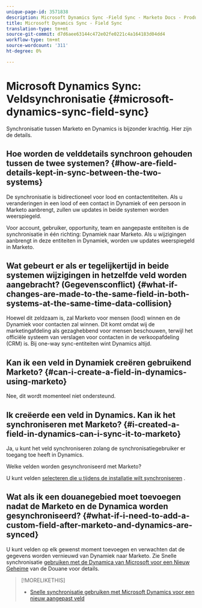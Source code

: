 ```yaml
---
unique-page-id: 3571838
description: Microsoft Dynamics Sync -Field Sync - Marketo Docs - Productdocumentatie
title: Microsoft Dynamics Sync - Field Sync
translation-type: tm+mt
source-git-commit: d7d6aee63144c472e02fe0221c4a164183d04dd4
workflow-type: tm+mt
source-wordcount: '311'
ht-degree: 0%

---
```



# Microsoft Dynamics Sync: Veldsynchronisatie {#microsoft-dynamics-sync-field-sync}

Synchronisatie tussen Marketo en Dynamics is bijzonder krachtig. Hier zijn de details.

## Hoe worden de velddetails synchroon gehouden tussen de twee systemen? {#how-are-field-details-kept-in-sync-between-the-two-systems}

De synchronisatie is bidirectioneel voor lood en contactentiteiten. Als u veranderingen in een lood of een contact in Dynamiek of een persoon in Marketo aanbrengt, zullen uw updates in beide systemen worden weerspiegeld.

Voor account, gebruiker, opportunity, team en aangepaste entiteiten is de synchronisatie in één richting: Dynamiek naar Marketo. Als u wijzigingen aanbrengt in deze entiteiten in Dynamiek, worden uw updates weerspiegeld in Marketo.

## Wat gebeurt er als er tegelijkertijd in beide systemen wijzigingen in hetzelfde veld worden aangebracht? (Gegevensconflict) {#what-if-changes-are-made-to-the-same-field-in-both-systems-at-the-same-time-data-collision}

Hoewel dit zeldzaam is, zal Marketo voor mensen (lood) winnen en de Dynamiek voor contacten zal winnen. Dit komt omdat wij de marketingafdeling als gezaghebbend voor mensen beschouwen, terwijl het officiële systeem van verslagen voor contacten in de verkoopafdeling (CRM) is. Bij one-way sync-entiteiten wint Dynamics altijd.

## Kan ik een veld in Dynamiek creëren gebruikend Marketo? {#can-i-create-a-field-in-dynamics-using-marketo}

Nee, dit wordt momenteel niet ondersteund.

## Ik creëerde een veld in Dynamics. Kan ik het synchroniseren met Marketo? {#i-created-a-field-in-dynamics-can-i-sync-it-to-marketo}

Ja, u kunt het veld [](https://docs.marketo.com/pages/viewpage.action?pageId=3571830#Step3of3:ConnectMicrosoftDynamicswithMarketo(Online)-SelectFieldstoSync) synchroniseren zolang de synchronisatiegebruiker er toegang toe heeft in Dynamics.

Welke velden worden gesynchroniseerd met Marketo?

U kunt velden [selecteren die u tijdens de installatie wilt synchroniseren](https://docs.marketo.com/pages/viewpage.action?pageId=3571830#Step3of3:ConnectMicrosoftDynamicswithMarketo(Online)-SelectFieldstoSync) .

## Wat als ik een douanegebied moet toevoegen nadat de Marketo en de Dynamica worden gesynchroniseerd? {#what-if-i-need-to-add-a-custom-field-after-marketo-and-dynamics-are-synced}

U kunt velden op elk gewenst moment toevoegen en verwachten dat de gegevens worden vernieuwd van Dynamiek naar Marketo. Zie Snelle synchronisatie [gebruiken met de Dynamica van Microsoft voor een Nieuw Geheime](microsoft-dynamics-sync-field-sync/use-quick-sync-with-microsoft-dynamics-for-a-new-custom-field.md) van de Douane voor details.

>[!MORELIKETHIS]
>
>* [Snelle synchronisatie gebruiken met Microsoft Dynamics voor een nieuw aangepast veld](microsoft-dynamics-sync-field-sync/use-quick-sync-with-microsoft-dynamics-for-a-new-custom-field.md)

>



